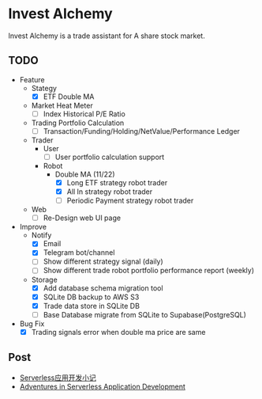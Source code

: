 # Invest Alchemy

Invest Alchemy is a trade assistant for A share stock market.

## TODO

- Feature
  - Stategy
    - [x] ETF Double MA
  - Market Heat Meter
    - [ ] Index Historical P/E Ratio
  - Trading Portfolio Calculation
    - [ ] Transaction/Funding/Holding/NetValue/Performance Ledger
  - Trader
    - User
      - [ ] User portfolio calculation support
    - Robot
      - Double MA (11/22)
        - [x] Long ETF strategy robot trader
        - [x] All In strategy robot trader
        - [ ] Periodic Payment strategy robot trader
  - Web
    - [ ] Re-Design web UI page
- Improve
  - Notify
    - [x] Email
    - [x] Telegram bot/channel
    - [ ] Show different strategy signal (daily)
    - [ ] Show different trade robot portfolio performance report (weekly)
  - Storage
    - [x] Add database schema migration tool
    - [x] SQLite DB backup to AWS S3
    - [x] Trade data store in SQLite DB
    - [ ] Base Database migrate from SQLite to Supabase(PostgreSQL)
- Bug Fix
  - [x] Trading signals error when double ma price are same

## Post

- [Serverless应用开发小记](https://www.bmpi.dev/dev/guide-to-serverless/)
- [Adventures in Serverless Application Development](https://www.bmpi.dev/en/dev/guide-to-serverless/)
